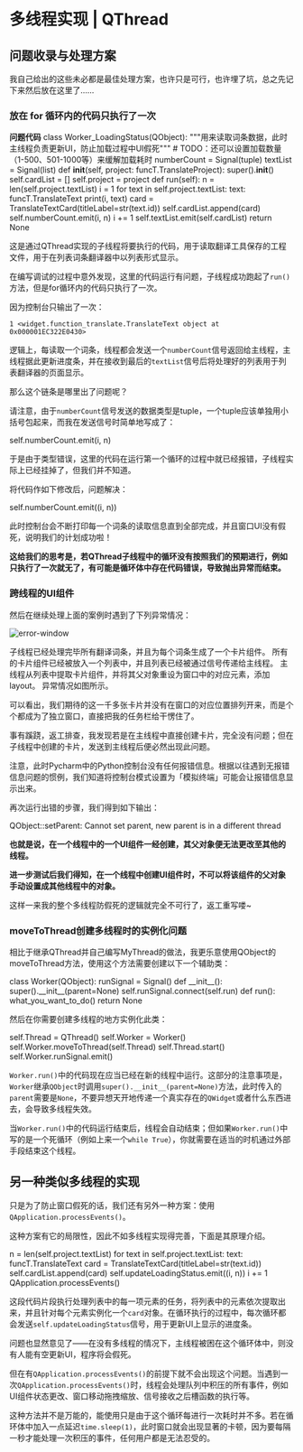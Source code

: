 # 多线程实现 | QThread

## 问题收录与处理方案

<note>
我自己给出的这些未必都是最佳处理方案，也许只是可行，也许埋了坑，总之先记下来然后放在这里了……
</note>

### 放在 for 循环内的代码只执行了一次

**问题代码**
<code-block lang="python">
class Worker_LoadingStatus(QObject):
    """用来读取词条数据，此时主线程负责更新UI，防止加载过程中UI假死"""
    # TODO：还可以设置加载数量（1-500、501-1000等）来缓解加载耗时
    numberCount = Signal(tuple)
    textList = Signal(list)
    def __init__(self, project: funcT.TranslateProject):
        super().__init__()
        self.cardList = []
        self.project = project
    def run(self):
        n = len(self.project.textList)
        i = 1
        for text in self.project.textList:
            text: funcT.TranslateText
            print(i, text)
            card = TranslateTextCard(titleLabel=str(text.id))
            self.cardList.append(card)
            self.numberCount.emit(i, n)
            i += 1
        self.textList.emit(self.cardList)
        return None
</code-block>

这是通过QThread实现的子线程将要执行的代码，用于读取翻译工具保存的工程文件，用于在列表词条翻译器中以列表形式显示。

在编写调试的过程中意外发现，这里的代码运行有问题，子线程成功跑起了`run()`方法，但是for循环内的代码只执行了一次。

因为控制台只输出了一次：

    1 <widget.function_translate.TranslateText object at 0x000001EC322E0430>

逻辑上，每读取一个词条，线程都会发送一个`numberCount`信号返回给主线程，主线程据此更新进度条，并在接收到最后的`textList`信号后将处理好的列表用于列表翻译器的页面显示。

那么这个链条是哪里出了问题呢？

请注意，由于`numberCount`信号发送的数据类型是tuple，一个tuple应该单独用小括号包起来，而我在发送信号时简单地写成了：

<code-block lang="python">self.numberCount.emit(i, n)</code-block>

于是由于类型错误，这里的代码在运行第一个循环的过程中就已经报错，子线程实际上已经挂掉了，但我们并不知道。

将代码作如下修改后，问题解决：

<code-block lang="python">self.numberCount.emit((i, n))</code-block>

此时控制台会不断打印每一个词条的读取信息直到全部完成，并且窗口UI没有假死，说明我们的计划成功啦！

**这给我们的思考是，若QThread子线程中的循环没有按照我们的预期进行，例如只执行了一次就无了，有可能是循环体中存在代码错误，导致抛出异常而结束。**

### 跨线程的UI组件

然后在继续处理上面的案例时遇到了下列异常情况：

![error-window](error-window.png)

<procedure title="问题复现">
<step>
子线程已经处理完毕所有翻译词条，并且为每个词条生成了一个卡片组件。
</step>
<step>
所有的卡片组件已经被放入一个列表中，并且列表已经被通过信号传递给主线程。
</step>
<step>
主线程从列表中提取卡片组件，并将其父对象重设为窗口中的对应元素，添加layout。
</step>
<step>
异常情况如图所示。
</step>
</procedure>

可以看出，我们期待的这一千多张卡片并没有在窗口的对应位置排列开来，而是个个都成为了独立窗口，直接把我的任务栏给干愣住了。

事有蹊跷，返工排查，我发现若是在主线程中直接创建卡片，完全没有问题；但在子线程中创建的卡片，发送到主线程后便必然出现此问题。

注意，此时Pycharm中的Python控制台没有任何报错信息。根据以往遇到无报错信息问题的惯例，我们知道将控制台模式设置为「模拟终端」可能会让报错信息显示出来。

再次运行出错的步骤，我们得到如下输出：

<code-block>
QObject::setParent: Cannot set parent, new parent is in a different thread
</code-block>

**也就是说，在一个线程中的一个UI组件一经创建，其父对象便无法更改至其他的线程。**

**进一步测试后我们得知，在一个线程中创建UI组件时，不可以将该组件的父对象手动设置成其他线程中的对象。**

这样一来我的整个多线程防假死的逻辑就完全不可行了，返工重写喽~

### moveToThread创建多线程时的实例化问题

相比于继承QThread并自己编写MyThread的做法，我更乐意使用QObject的moveToThread方法，使用这个方法需要创建以下一个辅助类：

<code-block lang="python">
class Worker(QObject):
    runSignal = Signal()
    def __init__():
        super().__init__(parent=None)
        self.runSignal.connect(self.run)
    def run():
        what_you_want_to_do()
        return None
</code-block>

然后在你需要创建多线程的地方实例化此类：

<code-block lang="python">
self.Thread = QThread()
self.Worker = Worker()
self.Worker.moveToThread(self.Thread)
self.Thread.start()
self.Worker.runSignal.emit()
</code-block>

`Worker.run()`中的代码现在应当已经在新的线程中运行。这部分的注意事项是，`Worker`继承`QObject`时调用`super().__init__(parent=None)`方法，此时传入的`parent`需要是`None`，不要异想天开地传递一个真实存在的`QWidget`或者什么东西进去，会导致多线程失效。

当`Worker.run()`中的代码运行结束后，线程会自动结束；但如果`Worker.run()`中写的是一个死循环（例如上来一个`while True`），你就需要在适当的时机通过外部手段结束这个线程。

## 另一种类似多线程的实现

只是为了防止窗口假死的话，我们还有另外一种方案：使用`QApplication.processEvents()`。

这种方案有它的局限性，因此不如多线程实现得完善，下面是其原理介绍。

<code-block lang="python">
n = len(self.project.textList)
for text in self.project.textList:
    text: funcT.TranslateText
    card = TranslateTextCard(titleLabel=str(text.id))
    self.cardList.append(card)
    self.updateLoadingStatus.emit((i, n))
    i += 1
    QApplication.processEvents()
</code-block>

这段代码片段执行处理列表中的每一项元素的任务，将列表中的元素依次提取出来，并且针对每个元素实例化一个`card`对象。在循环执行的过程中，每次循环都会发送`self.updateLoadingStatus`信号，用于更新UI上显示的进度条。

问题也显然意见了——在没有多线程的情况下，主线程被困在这个循环体中，则没有人能有空更新UI，程序将会假死。

但在有`QApplication.processEvents()`的前提下就不会出现这个问题。当遇到一次`QApplication.processEvents()`时，线程会处理队列中积压的所有事件，例如UI组件状态更改、窗口移动拖拽缩放、信号接收之后槽函数的执行等。

这种方法并不是万能的，能使用只是由于这个循环每进行一次耗时并不多。若在循环体中加入一点延迟`time.sleep(1)`，此时窗口就会出现显著的卡顿，因为要每隔一秒才能处理一次积压的事件，任何用户都是无法忍受的。
